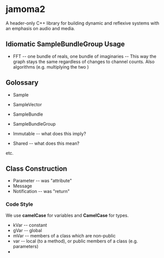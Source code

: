 # jamoma2
A header-only C++ library for building dynamic and reflexive systems with an emphasis on audio and media.




## Idiomatic SampleBundleGroup Usage

* FFT -- one bundle of reals, one bundle of imaginaries -- This way the graph stays the same regardless of changes to channel counts.  Also algorithms (e.g. multiplying the two )


## Golossary

* Sample
* SampleVector
* SampleBundle
* SampleBundleGroup

* Immutable -- what does this imply?
* Shared -- what does this mean?

etc.



## Class Construction

* Parameter -- was "attribute"
* Message
* Notification -- was "return"



### Code Style

We use **camelCase** for variables and **CamelCase** for types.

* kVar -- constant
* gVar -- global
* mVar -- members of a class which are non-public
* var -- local (to a method), or public members of a class (e.g. parameters)
* 